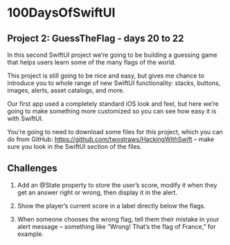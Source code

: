 # 100DaysOfSwiftUI
## Project 2: GuessTheFlag - days 20 to 22
In this second SwiftUI project we’re going to be building a guessing game that helps users learn some of the many flags of the world.

This project is still going to be nice and easy, but gives me chance to introduce you to whole range of new SwiftUI functionality: stacks, buttons, images, alerts, asset catalogs, and more.

Our first app used a completely standard iOS look and feel, but here we’re going to make something more customized so you can see how easy it is with SwiftUI.

You’re going to need to download some files for this project, which you can do from GitHub: https://github.com/twostraws/HackingWithSwift – make sure you look in the SwiftUI section of the files.

## Challenges

1. Add an @State property to store the user’s score, modify it when they get an answer right or wrong, then display it in the alert.

2. Show the player’s current score in a label directly below the flags.

3. When someone chooses the wrong flag, tell them their mistake in your alert message – something like “Wrong! That’s the flag of France,” for example.
